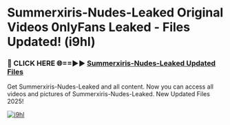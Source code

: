 # Summerxiris-Nudes-Leaked Original Videos 0nlyFans Leaked - Files Updated! (i9hl)

<h3>🔴 CLICK HERE 🌐==►► <a href="https://tinyurl.com/yc6ubb5a" rel="nofollow">Summerxiris-Nudes-Leaked Updated Files</a></h3>

Get Summerxiris-Nudes-Leaked and all content. Now you can access all videos and pictures of Summerxiris-Nudes-Leaked. New Updated Files 2025!

[![i9hl](https://i.imgur.com/7eu0CRL.gif)](https://tinyurl.com/yc6ubb5a)
